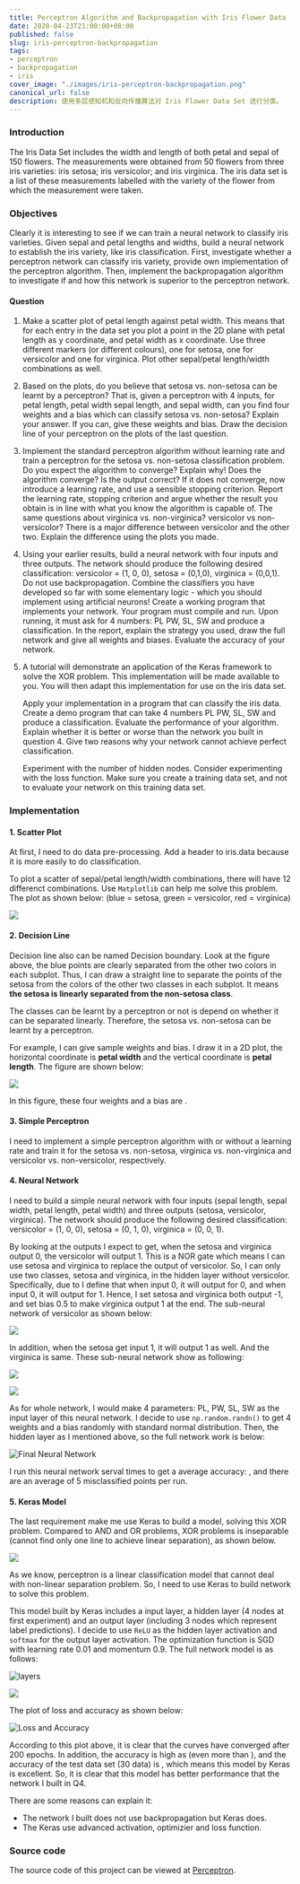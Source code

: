 ```yaml
---
title: Perceptron Algorithm and Backpropagation with Iris Flower Data
date: 2020-04-23T21:00:00+08:00
published: false
slug: iris-perceptron-backpropagation
tags:
- perceptron
- backpropagation
- iris
cover_image: "./images/iris-perceptron-backpropagation.png"
canonical_url: false
description: 使用多层感知机和反向传播算法对 Iris Flower Data Set 进行分类。
---
```


### Introduction

The Iris Data Set includes the width and length of both petal and sepal of 150 flowers. The measurements were obtained from 50 flowers from three iris varieties: iris setosa; iris versicolor; and iris virginica. The iris data set is a list of these measurements labelled with the variety of the flower from which the measurement were taken.

### Objectives

Clearly it is interesting to see if we can train a neural network to classify iris varieties. Given sepal and petal lengths and widths, build a neural network to establish the iris variety, like iris classification. First, investigate whether a perceptron network can classify iris variety, provide own implementation of the perceptron algorithm. Then, implement the backpropagation algorithm to investigate if and how this network is superior to the perceptron network.

#### Question

1. Make a scatter plot of petal length against petal width. This means that for each entry in the data set you plot a point in the 2D plane with petal length as y coordinate, and petal width as x coordinate. Use three different markers (or different colours), one for setosa, one for versicolor and one for virginica. Plot other sepal/petal length/width combinations as well.

2. Based on the plots, do you believe that setosa vs. non-setosa can be learnt by a perceptron? That is, given a perceptron with 4 inputs, for petal length, petal width sepal length, and sepal width, can you find four weights and a bias which can classify setosa vs. non-setosa? Explain your answer. If you can, give these weights and bias. Draw the decision line of your perceptron on the plots of the last question.

3. Implement the standard perceptron algorithm without learning rate and train a perceptron for the setosa vs. non-setosa classification problem. Do you expect the algorithm to converge? Explain why! Does the algorithm converge? Is the output correct? If it does not converge, now introduce a learning rate, and use a sensible stopping criterion. Report the learning rate, stopping criterion and argue whether the result you obtain is in line with what you know the algorithm is capable of. The same questions about virginica vs. non-virginica? versicolor vs non-versicolor? There is a major difference between versicolor and the other two. Explain the difference using the plots you made.

4. Using your earlier results, build a neural network with four inputs and three outputs. The network should produce the following desired classification: versicolor = (1, 0, 0), setosa = (0,1,0), virginica = (0,0,1). Do not use backpropagation. Combine the classifiers you have developed so far with some elementary logic - which you should implement using artificial neurons! Create a working program that implements your network. Your program must compile and run. Upon running, it must ask for 4 numbers: PL PW, SL, SW and produce a classification. In the report, explain the strategy you used, draw the full network and give all weights and biases. Evaluate the accuracy of your network.

5. A tutorial will demonstrate an application of the Keras framework to solve the XOR problem. This implementation will be made available to you. You will then adapt this implementation for use on the iris data set.

    Apply your implementation in a program that can classify the iris data. Create a demo program that can take 4 numbers PL PW, SL, SW and produce a classification. Evaluate the performance of your algorithm. Explain whether it is better or worse than the network you built in question 4. Give two reasons why your network cannot achieve perfect classification.

    Experiment with the number of hidden nodes. Consider experimenting with the loss function. Make sure you create a training data set, and not to evaluate your network on this training data set.

### Implementation

#### 1. Scatter Plot

At first, I need to do data pre-processing. Add a header to iris.data because it is more easily to do classification. 

To plot a scatter of sepal/petal length/width combinations, there will have 12 differenct combinations. Use `Matplotlib` can help me solve this problem. The plot as shown below: (blue = setosa, green = versicolor, red = virginica)

![](https://www.notion.so/image/https%3A%2F%2Fs3-us-west-2.amazonaws.com%2Fsecure.notion-static.com%2Fafb48651-099a-40ee-91f8-25a79d036f47%2FUntitled.png?table=block&id=38321b45-6e97-4f2c-8fd2-fdb50f2c285a&spaceId=77b9deb7-cc8a-4bc2-82c7-73fdf2893565&width=2400&userId=&cache=v2)

#### 2. Decision Line

Decision line also can be named Decision boundary. Look at the figure above, the blue points are clearly separated from the other two colors in each subplot. Thus, I can draw a straight line to separate the points of the setosa from the colors of the other two classes in each subplot. It means **the setosa is linearly separated from the non-setosa class**.

The classes can be learnt by a perceptron or not is depend on whether it can be separated linearly. Therefore, the setosa vs. non-setosa can be learnt by a perceptron.

For example, I can give sample weights and bias. I draw it in a 2D plot, the horizontal coordinate is **petal width** and the vertical coordinate is **petal length**. The figure are shown below:

![](https://www.notion.so/image/https%3A%2F%2Fs3-us-west-2.amazonaws.com%2Fsecure.notion-static.com%2F839b6a22-359f-4796-8ba4-096ea91a82a0%2FUntitled.png?table=block&id=4d7ebdb1-41bb-4faa-848b-5f3abdcb0256&spaceId=77b9deb7-cc8a-4bc2-82c7-73fdf2893565&width=1250&userId=&cache=v2)

In this figure, these four weights and a bias are .

#### 3. Simple Perceptron

I need to implement a simple perceptron algorithm with or without a learning rate and train it for the setosa vs. non-setosa, virginica vs. non-virginica and versicolor vs. non-versicolor, respectively.

#### 4. Neural Network

I need to build a simple neural network with four inputs (sepal length, sepal width, petal length, petal width) and three outputs (setosa, versicolor, virginica). The network should produce the following desired classification: versicolor = (1, 0, 0), setosa = (0, 1, 0), virginica = (0, 0, 1).

By looking at the outputs I expect to get, when the setosa and virginica output 0, the versicolor will output 1. This is a NOR gate which means I can use setosa and virginica to replace the output of versicolor. So, I can only use two classes, setosa and virginica, in the hidden layer without versicolor. Specifically, due to I define that when input  0, it will output for 0, and when input  0, it will output for 1. Hence, I set setosa and virginica both output -1, and set bias 0.5 to make virginica output 1 at the end. The sub-neural network of versicolor as shown below:

![](https://www.notion.so/image/https%3A%2F%2Fs3-us-west-2.amazonaws.com%2Fsecure.notion-static.com%2Ff26d7743-d0c4-4da7-92f9-3438c7f6c908%2FUntitled.png?table=block&id=7d7286ba-a9f8-4d1c-9450-982d1c30fc6f&spaceId=77b9deb7-cc8a-4bc2-82c7-73fdf2893565&width=840&userId=&cache=v2)

In addition, when the setosa get input 1, it will output 1 as well. And the virginica is same. These sub-neural network show as following:

![](https://www.notion.so/image/https%3A%2F%2Fs3-us-west-2.amazonaws.com%2Fsecure.notion-static.com%2Fda402d31-bef1-4f68-9ff1-c4f1f495134a%2FUntitled.png?table=block&id=1eac6916-b315-4449-9497-7fc8c4453686&spaceId=77b9deb7-cc8a-4bc2-82c7-73fdf2893565&width=840&userId=&cache=v2)

![](https://www.notion.so/image/https%3A%2F%2Fs3-us-west-2.amazonaws.com%2Fsecure.notion-static.com%2F80ca6a89-d581-444a-975b-36904925d8de%2FUntitled.png?table=block&id=03744c8b-c766-4f9a-bbe1-c8d1992bd1a9&spaceId=77b9deb7-cc8a-4bc2-82c7-73fdf2893565&width=840&userId=&cache=v2)

As for whole network, I would make 4 parameters: PL, PW, SL, SW as the input layer of this neural network. I decide to use `np.random.randn()` to get 4 weights and a bias randomly with standard normal distribution. Then, the hidden layer as I mentioned above, so the full network work is below:

![Final Neural Network](https://www.notion.so/image/https%3A%2F%2Fs3-us-west-2.amazonaws.com%2Fsecure.notion-static.com%2F57d5de09-487d-4f5d-b211-dc5c51ed83f8%2FUntitled.png?table=block&id=a7d1eb26-748a-472a-8b78-cbeec0a7f36b&spaceId=77b9deb7-cc8a-4bc2-82c7-73fdf2893565&width=2190&userId=&cache=v2)

I run this neural network serval times to get a average accuracy: , and there are an average of 5 misclassified points per run.

#### 5. Keras Model

The last requirement make me use Keras to build a model, solving this XOR problem. Compared to AND and OR problems, XOR problems is inseparable (cannot find only one line to achieve linear separation), as shown below.

![](https://www.notion.so/image/https%3A%2F%2Fs3-us-west-2.amazonaws.com%2Fsecure.notion-static.com%2F8a8ffa79-99a3-48ae-8c72-cc57039e9868%2FUntitled.png?table=block&id=56a44567-e071-46dc-a110-497abfae4e34&spaceId=77b9deb7-cc8a-4bc2-82c7-73fdf2893565&width=840&userId=&cache=v2)

As we know, perceptron is a linear classification model that cannot deal with non-linear separation problem. So, I need to use Keras to build network to solve this problem.

This model built by Keras includes a input layer, a hidden layer (4 nodes at first experiment) and an output layer (including 3 nodes which represent label predictions). I decide to use `ReLU` as the hidden layer activation and `softmax` for the output layer activation. The optimization function is SGD with learning rate 0.01 and momentum 0.9. The full network model is as follows:

![layers](https://www.notion.so/image/https%3A%2F%2Fs3-us-west-2.amazonaws.com%2Fsecure.notion-static.com%2F455001dd-3f7e-4b24-81c8-0fdbccd87c6a%2FUntitled.png?table=block&id=16706c99-3720-4488-b3c9-1e0a20c81d2b&spaceId=77b9deb7-cc8a-4bc2-82c7-73fdf2893565&width=830&userId=&cache=v2)

![](https://www.notion.so/image/https%3A%2F%2Fs3-us-west-2.amazonaws.com%2Fsecure.notion-static.com%2F7d98f89c-1fdc-4df8-a292-961af9c3d87a%2FUntitled.png?table=block&id=d0e0edcf-37a7-4f22-937a-ae7f2e6ed27b&spaceId=77b9deb7-cc8a-4bc2-82c7-73fdf2893565&width=1810&userId=&cache=v2)

The plot of loss and accuracy as shown below:

![Loss and Accuracy](https://www.notion.so/image/https%3A%2F%2Fs3-us-west-2.amazonaws.com%2Fsecure.notion-static.com%2Fca5261c6-4953-487e-b7ec-e765f8b03e70%2FUntitled.png?table=block&id=4e5a4f02-4d72-4523-ad17-1eee5adaef6f&spaceId=77b9deb7-cc8a-4bc2-82c7-73fdf2893565&width=1310&userId=&cache=v2)

According to this plot above, it is clear that the curves have converged after 200 epochs. In addition, the accuracy is high as  (even more than ), and the accuracy of the test data set (30 data) is , which means this model by Keras is excellent. So, it is clear that this model has better performance that the network I built in Q4.

There are some reasons can explain it:

- The network I built does not use backpropagation but Keras does.
- The Keras use advanced activation, optimizier and loss function.

### Source code

The source code of this project can be viewed at [Perceptron](https://github.com/HurleyWong/NNs/tree/master/Perceptron).